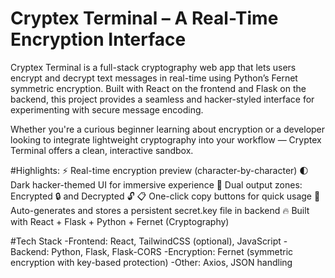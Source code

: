 # Cryptex Terminal – A Real-Time Encryption Interface

Cryptex Terminal is a full-stack cryptography web app that lets users encrypt and decrypt text messages in real-time using Python’s Fernet symmetric encryption.
Built with React on the frontend and Flask on the backend, this project provides a seamless and hacker-styled interface for experimenting with secure message encoding.

Whether you're a curious beginner learning about encryption or a developer looking to integrate lightweight cryptography into your workflow — Cryptex Terminal offers a clean, interactive sandbox.

#Highlights:
⚡ Real-time encryption preview (character-by-character)
🌓 Dark hacker-themed UI for immersive experience
🔁 Dual output zones: Encrypted 🔒 and Decrypted 🔓
📋 One-click copy buttons for quick usage
🔑 Auto-generates and stores a persistent secret.key file in backend
🔥 Built with React + Flask + Python + Fernet (Cryptography)

#Tech Stack
-Frontend: React, TailwindCSS (optional), JavaScript
-Backend: Python, Flask, Flask-CORS
-Encryption: Fernet (symmetric encryption with key-based protection)
-Other: Axios, JSON handling

